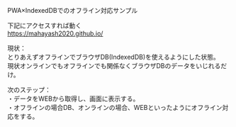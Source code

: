 PWA×IndexedDBでのオフライン対応サンプル

下記にアクセスすれば動く  
https://mahayash2020.github.io/

現状：  
とりあえずオフラインでブラウザDB(IndexedDB)を使えるようにした状態。  
現状オンラインでもオフラインでも関係なくブラウザDBのデータをいじれるだけ。

次のステップ：  
・データをWEBから取得し、画面に表示する。  
・オフラインの場合DB、オンラインの場合、WEBといったようにオフライン対応をする。
